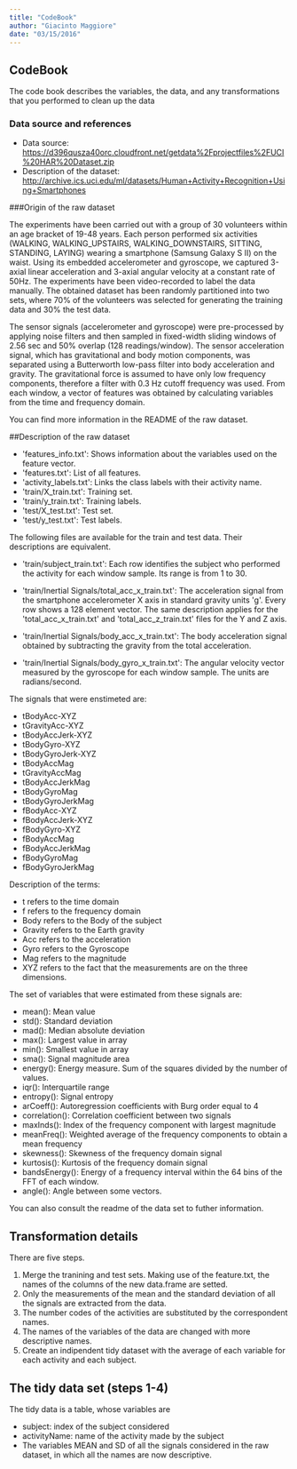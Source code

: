 ```yaml
---
title: "CodeBook"
author: "Giacinto Maggiore"
date: "03/15/2016"
---
```


## CodeBook

The code book describes the variables, the data, and any transformations that you performed to clean up the data

### Data source and references 
- Data source: https://d396qusza40orc.cloudfront.net/getdata%2Fprojectfiles%2FUCI%20HAR%20Dataset.zip
- Description of the dataset: http://archive.ics.uci.edu/ml/datasets/Human+Activity+Recognition+Using+Smartphones

###Origin of the raw dataset

The experiments have been carried out with a group of 30 volunteers within an age bracket of 19-48 years. Each person performed six activities (WALKING, WALKING_UPSTAIRS, WALKING_DOWNSTAIRS, SITTING, STANDING, LAYING) wearing a smartphone (Samsung Galaxy S II) on the waist. Using its embedded accelerometer and gyroscope, we captured 3-axial linear acceleration and 3-axial angular velocity at a constant rate of 50Hz. The experiments have been video-recorded to label the data manually. The obtained dataset has been randomly partitioned into two sets, where 70% of the volunteers was selected for generating the training data and 30% the test data.

The sensor signals (accelerometer and gyroscope) were pre-processed by applying noise filters and then sampled in fixed-width sliding windows of 2.56 sec and 50% overlap (128 readings/window). The sensor acceleration signal, which has gravitational and body motion components, was separated using a Butterworth low-pass filter into body acceleration and gravity. The gravitational force is assumed to have only low frequency components, therefore a filter with 0.3 Hz cutoff frequency was used. From each window, a vector of features was obtained by calculating variables from the time and frequency domain.

You can find more information in the README of the raw dataset.

##Description of the raw dataset

- 'features_info.txt': Shows information about the variables used on the feature vector.
- 'features.txt': List of all features. 
- 'activity_labels.txt': Links the class labels with their activity name.
- 'train/X_train.txt': Training set.
- 'train/y_train.txt': Training labels.
- 'test/X_test.txt': Test set.
- 'test/y_test.txt': Test labels.

The following files are available for the train and test data. Their descriptions are equivalent. 

- 'train/subject_train.txt': Each row identifies the subject who performed the activity for each window sample. Its range is from 1 to 30. 

- 'train/Inertial Signals/total_acc_x_train.txt': The acceleration signal from the smartphone accelerometer X axis in standard gravity units 'g'. Every row shows a 128 element vector. The same description applies for the 'total_acc_x_train.txt' and 'total_acc_z_train.txt' files for the Y and Z axis. 

- 'train/Inertial Signals/body_acc_x_train.txt': The body acceleration signal obtained by subtracting the gravity from the total acceleration. 

- 'train/Inertial Signals/body_gyro_x_train.txt': The angular velocity vector measured by the gyroscope for each window sample. The units are radians/second. 

The signals that were enstimeted are: 
- tBodyAcc-XYZ
- tGravityAcc-XYZ
- tBodyAccJerk-XYZ
- tBodyGyro-XYZ
- tBodyGyroJerk-XYZ
- tBodyAccMag
- tGravityAccMag
- tBodyAccJerkMag
- tBodyGyroMag
- tBodyGyroJerkMag
- fBodyAcc-XYZ
- fBodyAccJerk-XYZ
- fBodyGyro-XYZ
- fBodyAccMag
- fBodyAccJerkMag
- fBodyGyroMag
- fBodyGyroJerkMag

Description of the terms:
- t refers to the time domain
- f refers to the frequency domain
- Body refers to the Body of the subject
- Gravity refers to the Earth gravity
- Acc refers to the acceleration
- Gyro refers to the Gyroscope
- Mag refers to the magnitude
- XYZ refers to the fact that the measurements are on the three dimensions.

The set of variables that were estimated from these signals are: 
- mean(): Mean value
- std(): Standard deviation
- mad(): Median absolute deviation 
- max(): Largest value in array
- min(): Smallest value in array
- sma(): Signal magnitude area
- energy(): Energy measure. Sum of the squares divided by the number of values. 
- iqr(): Interquartile range 
- entropy(): Signal entropy
- arCoeff(): Autoregression coefficients with Burg order equal to 4
- correlation(): Correlation coefficient between two signals
- maxInds(): Index of the frequency component with largest magnitude
- meanFreq(): Weighted average of the frequency components to obtain a mean frequency
- skewness(): Skewness of the frequency domain signal 
- kurtosis(): Kurtosis of the frequency domain signal 
- bandsEnergy(): Energy of a frequency interval within the 64 bins of the FFT of each window.
- angle(): Angle between some vectors.


You can also consult the readme of the data set to futher information.

## Transformation details
There are five steps. 
1. Merge the tranining and test sets. Making use of the feature.txt, the names of the columns of the new data.frame are setted.
2. Only the measurements of the mean and the standard deviation of all the signals are extracted from the data.
3. The number codes of the activities are substituted by the correspondent names.
4. The names of the variables of the data are changed with more descriptive names.
5. Create an indipendent tidy dataset with the average of each variable for each activity and each subject. 

## The tidy data set (steps 1-4)
The tidy data is a table, whose variables are
- subject: index of the subject considered
- activityName: name of the activity made by the subject
- The variables MEAN and SD of all the signals considered in the raw dataset, in which all the names are now descriptive.
